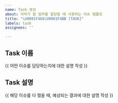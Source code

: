 ```yaml
---
name: Task 생성
about: 각자가 할 업무를 할당할 때 사용하는 이슈 템플릿
title: "\U0001F468‍\U0001F4BB [TASK]"
labels: task
assignees: ''

---
```


## Task 이름
{{ 어떤 이슈를 담당하는지에 대한 설명 작성 }}

## Task 설명
{{ 해당 이슈를 다 했을 때, 예상되는 결과에 대한 설명 작성 }}
